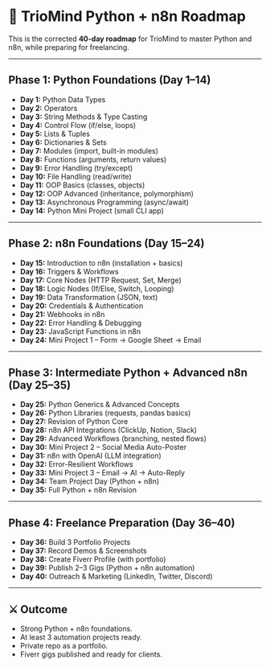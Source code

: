 # 📅 TrioMind Python + n8n Roadmap

This is the corrected **40-day roadmap** for TrioMind to master Python and n8n, while preparing for freelancing.

---

## **Phase 1: Python Foundations (Day 1–14)**
- **Day 1:** Python Data Types
- **Day 2:** Operators
- **Day 3:** String Methods & Type Casting
- **Day 4:** Control Flow (if/else, loops)
- **Day 5:** Lists & Tuples
- **Day 6:** Dictionaries & Sets
- **Day 7:** Modules (import, built-in modules)
- **Day 8:** Functions (arguments, return values)
- **Day 9:** Error Handling (try/except)
- **Day 10:** File Handling (read/write)
- **Day 11:** OOP Basics (classes, objects)
- **Day 12:** OOP Advanced (inheritance, polymorphism)
- **Day 13:** Asynchronous Programming (async/await)
- **Day 14:** Python Mini Project (small CLI app)

---

## **Phase 2: n8n Foundations (Day 15–24)**
- **Day 15:** Introduction to n8n (installation + basics)
- **Day 16:** Triggers & Workflows
- **Day 17:** Core Nodes (HTTP Request, Set, Merge)
- **Day 18:** Logic Nodes (If/Else, Switch, Looping)
- **Day 19:** Data Transformation (JSON, text)
- **Day 20:** Credentials & Authentication
- **Day 21:** Webhooks in n8n
- **Day 22:** Error Handling & Debugging
- **Day 23:** JavaScript Functions in n8n
- **Day 24:** Mini Project 1 – Form → Google Sheet → Email

---

## **Phase 3: Intermediate Python + Advanced n8n (Day 25–35)**
- **Day 25:** Python Generics & Advanced Concepts
- **Day 26:** Python Libraries (requests, pandas basics)
- **Day 27:** Revision of Python Core
- **Day 28:** n8n API Integrations (ClickUp, Notion, Slack)
- **Day 29:** Advanced Workflows (branching, nested flows)
- **Day 30:** Mini Project 2 – Social Media Auto-Poster
- **Day 31:** n8n with OpenAI (LLM integration)
- **Day 32:** Error-Resilient Workflows
- **Day 33:** Mini Project 3 – Email → AI → Auto-Reply
- **Day 34:** Team Project Day (Python + n8n)
- **Day 35:** Full Python + n8n Revision

---

## **Phase 4: Freelance Preparation (Day 36–40)**
- **Day 36:** Build 3 Portfolio Projects
- **Day 37:** Record Demos & Screenshots
- **Day 38:** Create Fiverr Profile (with portfolio)
- **Day 39:** Publish 2–3 Gigs (Python + n8n automation)
- **Day 40:** Outreach & Marketing (LinkedIn, Twitter, Discord)

---

## ⚔️ Outcome
- Strong Python + n8n foundations.
- At least 3 automation projects ready.
- Private repo as a portfolio.
- Fiverr gigs published and ready for clients.
